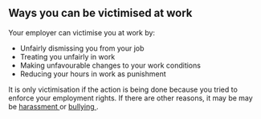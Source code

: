 ##  Ways you can be victimised at work

Your employer can victimise you at work by:

  * Unfairly dismissing you from your job 
  * Treating you unfairly in work 
  * Making unfavourable changes to your work conditions 
  * Reducing your hours in work as punishment 

It is only victimisation if the action is being done because you tried to
enforce your employment rights. If there are other reasons, it may be may be [
harassment ](/en/employment/equality-in-work/harassment-at-work/) or [
bullying ](/en/employment/equality-in-work/bullying-at-work/) .  

